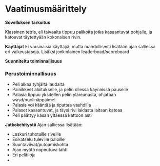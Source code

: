 # Vaatimusmäärittely

**Sovelluksen tarkoitus**

Klassinen tetris, eli taivaalta tippuu palikoita jotka kasaantuvat pohjalle,
ja katoavat täytettyään kokonaisen rivin. 

**Käyttäjät** 
Ei varsinaisia käyttäjiä, mutta mahdollisesti lisätään ajan salliessa eri
vaikeustasoja. Lisäksi jonkinlainen leaderboad/scoreboard 


**Suunniteltu toiminnallisuus** 

### Perustoiminnallisuus
- Peli alkaa tyhjältä laudalta 
- Painikkeet aloitukselle, ja pelin ollessa käynnissä pauselle
- Palasia tippuu yksitellen pelin yläreunasta, ohjataan wasd/nuolinäppäimet
- Palasia voi kääntää ja tiputtaa vauhdilla
- Palaset kasaantuvat, ja täysi rivi laidasta laitaan katoaa
- Peli päättyy kasan yltäessä kattoon asti

**Jatkokehitystä**
Ajan salliessa lisätään:
- Laskuri tuhotuille riveille
- Esikatselu tuleville paloille
- Suuntaviivat/putoamiskohta
- Ajan myötä nopeutuva tahti
- Eri pelitiloja 
-  

